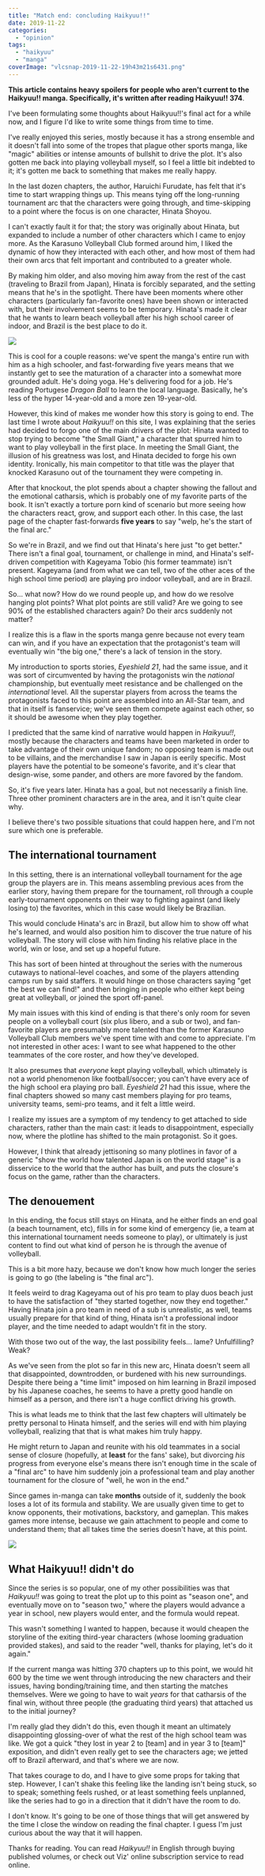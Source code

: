 ```yaml
---
title: "Match end: concluding Haikyuu!!"
date: 2019-11-22
categories: 
  - "opinion"
tags: 
  - "haikyuu"
  - "manga"
coverImage: "vlcsnap-2019-11-22-19h43m21s6431.png"
---
```


**This article contains heavy spoilers for people who aren't current to the Haikyuu!! manga. Specifically, it's written after reading Haikyuu!! 374**.

<!--more-->

I've been formulating some thoughts about Haikyuu!!'s final act for a while now, and I figure I'd like to write some things from time to time.

I've really enjoyed this series, mostly because it has a strong ensemble and it doesn't fall into some of the tropes that plague other sports manga, like "magic" abilities or intense amounts of bullshit to drive the plot. It's also gotten me back into playing volleyball myself, so I feel a little bit indebted to it; it's gotten me back to something that makes me really happy.

In the last dozen chapters, the author, Haruichi Furudate, has felt that it's time to start wrapping things up. This means tying off the long-running tournament arc that the characters were going through, and time-skipping to a point where the focus is on one character, Hinata Shoyou.

I can't exactly fault it for that; the story was originally about Hinata, but expanded to include a number of other characters which I came to enjoy more. As the Karasuno Volleyball Club formed around him, I liked the dynamic of how they interacted with each other, and how most of them had their own arcs that felt important and contributed to a greater whole.

By making him older, and also moving him away from the rest of the cast (traveling to Brazil from Japan), Hinata is forcibly separated, and the setting means that he's in the spotlight. There have been moments where other characters (particularly fan-favorite ones) have been shown or interacted with, but their involvement seems to be temporary. Hinata's made it clear that he wants to learn beach volleyball after his high school career of indoor, and Brazil is the best place to do it.

![](/assets/images/haikyuu_brazil_2.png)

This is cool for a couple reasons: we've spent the manga's entire run with him as a high schooler, and fast-forwarding five years means that we instantly get to see the maturation of a character into a somewhat more grounded adult. He's doing yoga. He's delivering food for a job. He's reading Portugese _Dragon Ball_ to learn the local language. Basically, he's less of the hyper 14-year-old and a more zen 19-year-old.

However, this kind of makes me wonder how this story is going to end. The last time I wrote about _Haikyuu!!_ on this site, I was explaining that the series had decided to forgo one of the main drivers of the plot: Hinata wanted to stop trying to become "the Small Giant," a character that spurred him to want to play volleyball in the first place. In meeting the Small Giant, the illusion of his greatness was lost, and Hinata decided to forge his own identity. Ironically, his main competitor to that title was the player that knocked Karasuno out of the tournament they were competing in.

After that knockout, the plot spends about a chapter showing the fallout and the emotional catharsis, which is probably one of my favorite parts of the book. It isn't exactly a torture porn kind of scenario but more seeing how the characters react, grow, and support each other. In this case, the last page of the chapter fast-forwards **five years** to say "welp, he's the start of the final arc."

So we're in Brazil, and we find out that Hinata's here just "to get better." There isn't a final goal, tournament, or challenge in mind, and Hinata's self-driven competition with Kageyama Tobio (his former teammate) isn't present. Kageyama (and from what we can tell, two of the other aces of the high school time period) are playing pro indoor volleyball, and are in Brazil.

So... what now? How do we round people up, and how do we resolve hanging plot points? What plot points are still valid? Are we going to see 90% of the established characters again? Do their arcs suddenly not matter?

I realize this is a flaw in the sports manga genre because not every team can win, and if you have an expectation that the protagonist's team will eventually win "the big one," there's a lack of tension in the story.

My introduction to sports stories, _Eyeshield 21_, had the same issue, and it was sort of circumvented by having the protagonists win the _national_ championship, but eventually meet resistance and be challenged on the _international_ level. All the superstar players from across the teams the protagonists faced to this point are assembled into an All-Star team, and that in itself is fanservice; we've seen them compete against each other, so it should be awesome when they play together.

I predicted that the same kind of narrative would happen in _Haikyuu!!_, mostly because the characters and teams have been marketed in order to take advantage of their own unique fandom; no opposing team is made out to be villains, and the merchandise I saw in Japan is eerily specific. Most players have the potential to be someone's favorite, and it's clear that design-wise, some pander, and others are more favored by the fandom.

So, it's five years later. Hinata has a goal, but not necessarily a finish line. Three other prominent characters are in the area, and it isn't quite clear why.

I believe there's two possible situations that could happen here, and I'm not sure which one is preferable.

## The international tournament

In this setting, there is an international volleyball tournament for the age group the players are in. This means assembling previous aces from the earlier story, having them prepare for the tournament, roll through a couple early-tournament opponents on their way to fighting against (and likely losing to) the favorites, which in this case would likely be Brazilian.

This would conclude Hinata's arc in Brazil, but allow him to show off what he's learned, and would also position him to discover the true nature of his volleyball. The story will close with him finding his relative place in the world, win or lose, and set up a hopeful future.

This has sort of been hinted at throughout the series with the numerous cutaways to national-level coaches, and some of the players attending camps run by said staffers. It would hinge on those characters saying "get the best we can find!" and then bringing in people who either kept being great at volleyball, or joined the sport off-panel.

My main issues with this kind of ending is that there's only room for seven people on a volleyball court (six plus libero, and a sub or two), and fan-favorite players are presumably more talented than the former Karasuno Volleyball Club members we've spent time with and come to appreciate. I'm not interested in other aces: I want to see what happened to the other teammates of the core roster, and how they've developed.

It also presumes that _everyone_ kept playing volleyball, which ultimately is not a world phenomenon like football/soccer; you can't have every ace of the high school era playing pro ball. _Eyeshield 21_ had this issue, where the final chapters showed so many cast members playing for pro teams, university teams, semi-pro teams, and it felt a little weird.

I realize my issues are a symptom of my tendency to get attached to side characters, rather than the main cast: it leads to disappointment, especially now, where the plotline has shifted to the main protagonist. So it goes.

However, I think that already jettisoning so many plotlines in favor of a generic "show the world how talented Japan is on the world stage" is a disservice to the world that the author has built, and puts the closure's focus on the game, rather than the characters.

## The denouement

In this ending, the focus still stays on Hinata, and he either finds an end goal (a beach tournament, etc), fills in for some kind of emergency (ie, a team at this international tournament needs someone to play), or ultimately is just content to find out what kind of person he is through the avenue of volleyball.

This is a bit more hazy, because we don't know how much longer the series is going to go (the labeling is "the final arc").

It feels weird to drag Kageyama out of his pro team to play duos beach just to have the satisfaction of "they started together, now they end together." Having Hinata join a pro team in need of a sub is unrealistic, as well, teams usually prepare for that kind of thing, Hinata isn't a professional indoor player, and the time needed to adapt wouldn't fit in the story.

With those two out of the way, the last possibility feels... lame? Unfulfilling? Weak?

As we've seen from the plot so far in this new arc, Hinata doesn't seem all that disappointed, downtrodden, or burdened with his new surroundings. Despite there being a "time limit" imposed on him learning in Brazil imposed by his Japanese coaches, he seems to have a pretty good handle on himself as a person, and there isn't a huge conflict driving his growth.

This is what leads me to think that the last few chapters will ultimately be pretty personal to Hinata himself, and the series will end with him playing volleyball, realizing that that is what makes him truly happy.

He might return to Japan and reunite with his old teammates in a social sense of closure (hopefully, at **least** for the fans' sake), but divorcing _his_ progress from everyone else's means there isn't enough time in the scale of a "final arc" to have him suddenly join a professional team and play another tournament for the closure of "well, he won in the end."

Since games in-manga can take **months** outside of it, suddenly the book loses a lot of its formula and stability. We are usually given time to get to know opponents, their motivations, backstory, and gameplan. This makes games more intense, because we gain attachment to people and come to understand them; that all takes time the series doesn't have, at this point.

![](/assets/images/haikyuu_team_image.png)

## What Haikyuu!! didn't do

Since the series is so popular, one of my other possibilities was that _Haikyuu!!_ was going to treat the plot up to this point as "season one", and eventually move on to "season two," where the players would advance a year in school, new players would enter, and the formula would repeat.

This wasn't something I wanted to happen, because it would cheapen the storyline of the exiting third-year characters (whose looming graduation provided stakes), and said to the reader "well, thanks for playing, let's do it again."

If the current manga was hitting 370 chapters up to this point, we would hit 600 by the time we went through introducing the new characters and their issues, having bonding/training time, and then starting the matches themselves. Were we going to have to wait _years_ for that catharsis of the final win, without three people (the graduating third years) that attached us to the initial journey?

I'm really glad they didn't do this, even though it meant an ultimately disappointing glossing-over of what the rest of the high school team was like. We got a quick "they lost in year 2 to \[team\] and in year 3 to \[team\]" exposition, and didn't even really get to see the characters age; we jetted off to Brazil afterward, and that's where we are now.

That takes courage to do, and I have to give some props for taking that step. However, I can't shake this feeling like the landing isn't being stuck, so to speak; something feels rushed, or at least something feels unplanned, like the series had to go in a direction that it didn't have the room to do.

I don't know. It's going to be one of those things that will get answered by the time I close the window on reading the final chapter. I guess I'm just curious about the way that it will happen.

Thanks for reading. You can read _Haikyuu!!_ in English through buying published volumes, or check out Viz' online subscription service to read online.
